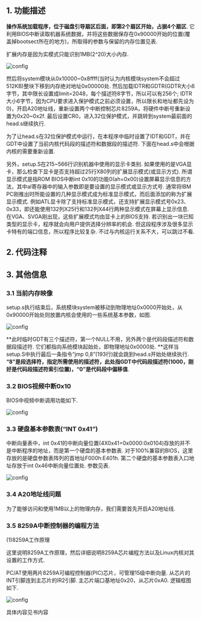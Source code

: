 ## 1. 功能描述

**操作系统加载程序，位于磁盘引导扇区后面，即第2个扇区开始，占据4个扇区**. 它利用BIOS中断读取机器系统数据，并将这些数据保存在0x90000开始的位置(覆盖掉bootsect所在的地方)，所取得的参数与保留的内存位置见表. 

扩展内存是因为实模式只能识别1MB(2\^20)大小内存. 

![config](images/5.png)

然后将system模块从0x10000\~0x8ffff(当时认为内核模块system不会超过512KB)整块下移到内存绝对地址0x00000处. 然后加载IDTR和GDTR(GDTR大小6字节，其中限长设置成limit=2048，每个描述符8字节，所以可以有256个; IDTR大小6字节，因为CPU要求进入保护模式之前必须设置，所以限长和地址都先设为0)，开启A20地址线，重新设置两个中断控制芯片8259A，将硬件中断号重新设置为0x20\~0x2f. 最后设置CR0，进入32位保护模式，并跳转到system最前面的head.s继续执行. 

为了让head.s在32位保护模式中运行，在本程序中临时设置了IDT和GDT，并在GDT中设置了当前内核代码段的描述符和数据段的描述符. 下面在head.s中会根据内核的需要重新设置. 

另外，setup.S在215\~566行识别机器中使用的显示卡类别. 如果使用的是VGA显卡，那么检查下显卡是否支持超过25行X80列的扩展显示模式(或显示方式). 所谓显示模式是指ROM BIOS中断int 0x10的功能0(ah=0x00)设置屏幕显示信息的方法，其中al寄存器中的输入参数即是要设置的显示模式或显示方式号. 通常将IBM PC刚推出时所能设置的几种显示模式成为标准显示模式，而后面添加的称为扩展显示模式. 例如ATL显卡除了支持标准显示模式，还支持扩展显示模式号0x23、0x33，即还能使用132列X25行和132列X44行两种显示模式在屏幕上显示信息. 在VGA、SVGA刚出现，这些扩展模式均由显卡上的BIOS支持. 若识别出一块已知类型的显示卡，程序就会向用户提供选择分辨率的机会. 但这段程序涉及很多显示卡特有的端口信息，所以程序比较复杂. 不过与内核运行关系不大，可以跳过不看. 

## 2. 代码注释



## 3. 其他信息

### 3.1 当前内存映像

setup.s执行结束后，系统模块system被移动到物理地址0x0000开始处，从0x90000开始处则放置内核会使用的一些系统基本参数，如图. 

![config](images/6.png)

**此时临时GDT有三个描述符，第一个NULL不用，另外两个是代码段描述符和数据段描述符. 它们都指向系统模块起始处，即物理地址0x0000处. **这样当setup.S中执行最后一条指令“jmp 0,8”(193行)就会跳到head.s开始处继续执行. **“8”是段选择符，指定所需使用的描述符，此处指GDT中代码段描述符(1000，刚好是代码段描述符索引位置)，“0”是代码段中偏移值**. 

### 3.2 BIOS视频中断0x10

BIOS中视频中断调用功能如下. 

![config](images/7.png)

### 3.3 硬盘基本参数表(“INT 0x41”)

中断向量表中，int 0x41的中断向量位置(4X0x41=0x0000:0x0104)存放的并不是中断程序的地址，而是第一个硬盘的基本参数表. 对于100%兼容的BIOS，这里存放的是硬盘参数表阵列的首地址F000h:E401h. 第二个硬盘的基本参数表入口地址存放于int 0x46中断向量位置处. 参数见表. 

![config](images/8.png)

### 3.4 A20地址线问题

为了能够访问和使用1MB以上的物理内存，我们需要首先开启A20地址线. 

### 3.5 8259A中断控制器的编程方法

(1)8259A工作原理

这里说明8259A工作原理，然后详细说明8259A芯片编程方法以及Linux内核对其设置的工作方式. 

PC/AT使用两片8259A可编程控制器(PIC)芯片，可管理15级中断向量. 从芯片的INT引脚连到主芯片的IR2引脚. 主芯片端口基地址0x20，从芯片0xA0. 逻辑框图如下. 

![config](images/9.png)

具体内容见书内容


